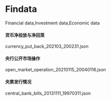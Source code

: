 # Findata
Financial data,Investment data,Economic data

#### 货币净投放与净回笼
currency_put_back_202103_200231.json
#### 央行公开市场操作
open_market_operation_20210115_20040116.json
#### 央票发行情况
central_bank_bills_20131111_19970311.json
